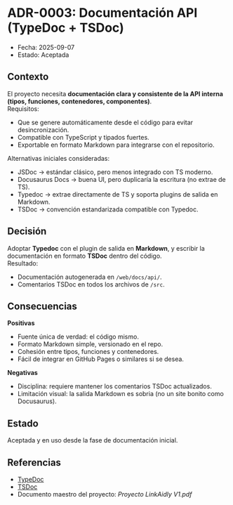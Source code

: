 


# ADR-0003: Documentación API (TypeDoc + TSDoc)

- Fecha: 2025-09-07
- Estado: Aceptada

## Contexto
El proyecto necesita **documentación clara y consistente de la API interna (tipos, funciones, contenedores, componentes)**.  
Requisitos:
- Que se genere automáticamente desde el código para evitar desincronización.
- Compatible con TypeScript y tipados fuertes.
- Exportable en formato Markdown para integrarse con el repositorio.

Alternativas iniciales consideradas:
- JSDoc → estándar clásico, pero menos integrado con TS moderno.
- Docusaurus Docs → buena UI, pero duplicaría la escritura (no extrae de TS).
- Typedoc → extrae directamente de TS y soporta plugins de salida en Markdown.
- TSDoc → convención estandarizada compatible con Typedoc.

## Decisión
Adoptar **Typedoc** con el plugin de salida en **Markdown**, y escribir la documentación en formato **TSDoc** dentro del código.  
Resultado:
- Documentación autogenerada en `/web/docs/api/`.
- Comentarios TSDoc en todos los archivos de `/src`.

## Consecuencias
**Positivas**
- Fuente única de verdad: el código mismo.
- Formato Markdown simple, versionado en el repo.
- Cohesión entre tipos, funciones y contenedores.
- Fácil de integrar en GitHub Pages o similares si se desea.

**Negativas**
- Disciplina: requiere mantener los comentarios TSDoc actualizados.
- Limitación visual: la salida Markdown es sobria (no un site bonito como Docusaurus).

## Estado
Aceptada y en uso desde la fase de documentación inicial.

## Referencias
- [TypeDoc](https://typedoc.org/)
- [TSDoc](https://tsdoc.org/)
- Documento maestro del proyecto: *Proyecto LinkAidly V1.pdf*